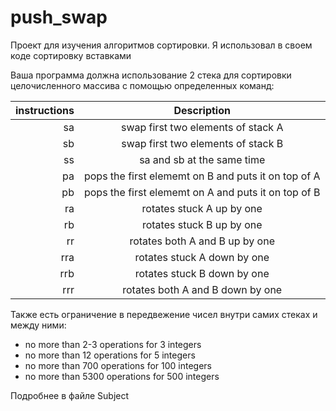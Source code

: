 # push_swap

Проект для изучения алгоритмов сортировки. Я использовал в своем коде сортировку вставками

Ваша программа должна использование 2 стека для сортировки целочисленного массива с помощью определенных команд:

|instructions	|Description
|----:|:----:|
|sa	|swap first two elements of stack A
|sb	|swap first two elements of stack B
|ss	|sa and sb at the same time
|pa	|pops the first elememt on B and puts it on top of A
|pb	|pops the first elememt on A and puts it on top of B
|ra	|rotates stuck A up by one
|rb	|rotates stuck B up by one
|rr	|rotates both A and B up by one
|rra	|rotates stuck A down by one
|rrb	|rotates stuck B down by one
|rrr	|rotates both A and B down by one

Также есть ограничение в передвежение чисел внутри самих стеках и между ними:

- no more than 2-3 operations for 3 integers
- no more than 12 operations for 5 integers
- no more than 700 operations for 100 integers
- no more than 5300 operations for 500 integers

Подробнее в файле Subject
